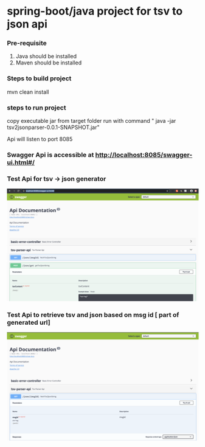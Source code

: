 # spring-boot/java project for tsv to json api

### Pre-requisite
   1. Java should be installed
   2. Maven should be installed
   
### Steps to build project 
   mvn clean install 
   
### steps to run project 
  copy executable jar from target folder 
  run with command " java -jar tsv2jsonparser-0.0.1-SNAPSHOT.jar"
  
  Api will listen to port 8085
  
### Swagger Api is accessible at [http://localhost:8085/swagger-ui.html#/](http://localhost:8085/swagger-ui.html#/)

### Test Api for tsv -> json generator
<img src="images/swagger_api_tsv_2_json.png" />

### Test Api to retrieve tsv and json based on msg id [ part of generated url]
<img src="images/retrieve_api_with_msg_id.png" />
